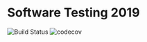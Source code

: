 # Software Testing 2019

![Build Status](https://travis-ci.org/qetu970954/NCTU_ST_Final.svg?branch=master)
![codecov](https://codecov.io/gh/qetu970954/NCTU_ST_Final/branch/master/graph/badge.svg)
